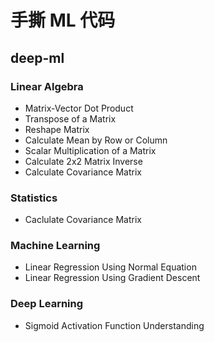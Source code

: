 # 手撕 ML 代码

## deep-ml
### Linear Algebra
- Matrix-Vector Dot Product
- Transpose of a Matrix
- Reshape Matrix
- Calculate Mean by Row or Column
- Scalar Multiplication of a Matrix
- Calculate 2x2 Matrix Inverse
- Calculate Covariance Matrix
### Statistics
- Caclulate Covariance Matrix
### Machine Learning
- Linear Regression Using Normal Equation
- Linear Regression Using Gradient Descent
### Deep Learning
- Sigmoid Activation Function Understanding